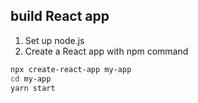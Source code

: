 ## build React app
1. Set up node.js
2. Create a React app with npm command
```bash
npx create-react-app my-app
cd my-app
yarn start
```